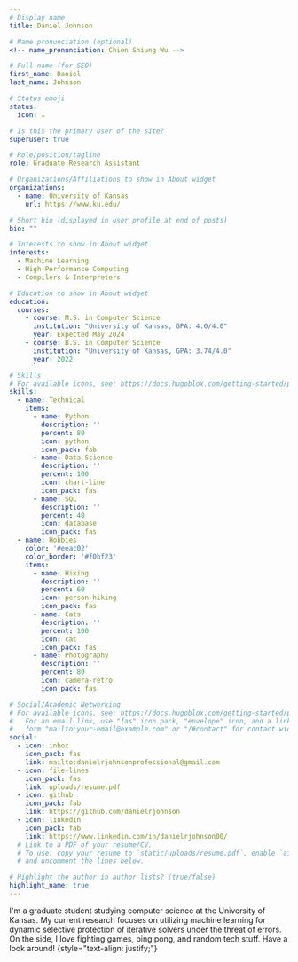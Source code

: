 ```yaml
---
# Display name
title: Daniel Johnson

# Name pronunciation (optional)
<!-- name_pronunciation: Chien Shiung Wu -->

# Full name (for SEO)
first_name: Daniel
last_name: Johnson

# Status emoji
status:
  icon: ☕️

# Is this the primary user of the site?
superuser: true

# Role/position/tagline
role: Graduate Research Assistant

# Organizations/Affiliations to show in About widget
organizations:
  - name: University of Kansas
    url: https://www.ku.edu/

# Short bio (displayed in user profile at end of posts)
bio: ""

# Interests to show in About widget
interests:
  - Machine Learning
  - High-Performance Computing
  - Compilers & Interpreters

# Education to show in About widget
education:
  courses:
    - course: M.S. in Computer Science
      institution: "University of Kansas, GPA: 4.0/4.0"
      year: Expected May 2024
    - course: B.S. in Computer Science
      institution: "University of Kansas, GPA: 3.74/4.0"
      year: 2022

# Skills
# For available icons, see: https://docs.hugoblox.com/getting-started/page-builder/#icons
skills:
  - name: Technical
    items:
      - name: Python
        description: ''
        percent: 80
        icon: python
        icon_pack: fab
      - name: Data Science
        description: ''
        percent: 100
        icon: chart-line
        icon_pack: fas
      - name: SQL
        description: ''
        percent: 40
        icon: database
        icon_pack: fas
  - name: Hobbies
    color: '#eeac02'
    color_border: '#f0bf23'
    items:
      - name: Hiking
        description: ''
        percent: 60
        icon: person-hiking
        icon_pack: fas
      - name: Cats
        description: ''
        percent: 100
        icon: cat
        icon_pack: fas
      - name: Photography
        description: ''
        percent: 80
        icon: camera-retro
        icon_pack: fas

# Social/Academic Networking
# For available icons, see: https://docs.hugoblox.com/getting-started/page-builder/#icons
#   For an email link, use "fas" icon pack, "envelope" icon, and a link in the
#   form "mailto:your-email@example.com" or "/#contact" for contact widget.
social:
  - icon: inbox
    icon_pack: fas
    link: mailto:danielrjohnsonprofessional@gmail.com
  - icon: file-lines
    icon_pack: fas
    link: uploads/resume.pdf
  - icon: github
    icon_pack: fab
    link: https://github.com/danielrjohnson
  - icon: linkedin
    icon_pack: fab
    link: https://www.linkedin.com/in/danielrjohnson00/
  # Link to a PDF of your resume/CV.
  # To use: copy your resume to `static/uploads/resume.pdf`, enable `ai` icons in `params.yaml`,
  # and uncomment the lines below.

# Highlight the author in author lists? (true/false)
highlight_name: true
---
```


I'm a graduate student studying computer science at the University of Kansas. My current research focuses on utilizing machine learning for dynamic selective protection of iterative solvers under the threat of errors. On the side, I love fighting games, ping pong, and random tech stuff. Have a look around!
{style="text-align: justify;"}

